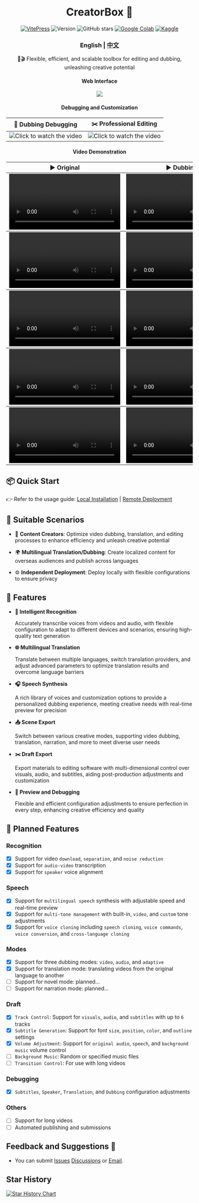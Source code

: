 <div align="center">
<h1 align="center">CreatorBox 💸</h1>

<!-- <p align="center">
  <a href="https://github.com/xiesx123/CreatorBox/stargazers">
    <img src="https://img.shields.io/badge/Stars-%E2%9D%A4-red?style=for-the-badge" alt="Stargazers">
  </a>
</p> -->
[![VitePress](https://img.shields.io/badge/Vitepress-Doc-646CFF?logo=markdown&logoColor=white)](https://xiesx123.github.io/CreatorBox)
![Version](https://img.shields.io/github/tag/xiesx123/CreatorBox.svg?style=flat&label=Version)
![GitHub stars](https://img.shields.io/github/stars/xiesx123/CreatorBox)
[![Google Colab](https://img.shields.io/badge/Google_Colab-Launch-yellow?logo=googlecolab&)](https://colab.research.google.com/drive/1VFN9991PEg2mRWWwdKhAdAmQyut7Wfu5?usp=sharing)
[![Kaggle](https://img.shields.io/badge/Kaggle-Launch-blue?logo=kaggle&)](https://www.kaggle.com/code/xiesx123/creatorbox)

<h3>English | <a href="README_ZH.md">中文</a></h3>

🚀🎬 Flexible, efficient, and scalable toolbox for editing and dubbing, unleashing creative potential

<h4>Web Interface</h4>

![](/docs/images/main.png)

<h4>Debugging and Customization</h4>

<table>
    <thead>
        <tr>
            <th align="center"><g-emoji class="g-emoji" alias="arrow_forward">🔧</g-emoji> Dubbing Debugging</th>
            <th align="center"><g-emoji class="g-emoji" alias="arrow_forward">✂️</g-emoji> Professional Editing</th>
        </tr>
    </thead>
    <tbody>
        <tr>
            <td align="center">
                <img src="docs/images/debug.jpg" alt="Click to watch the video">
            </td>
            <td align="center">
                <img src="docs/images/jianying.jpg" alt="Click to watch the video">
            </td>
        </tr>
    </tbody>
</table>

<h4>Video Demonstration</h4>

<table>
    <thead>
        <tr>
            <th align="center"><g-emoji class="g-emoji" alias="arrow_forward">▶️ Original</th>
            <th align="center"><g-emoji class="g-emoji" alias="arrow_forward">▶️ Dubbing</th>
        </tr>
    </thead>
    <!-- 大话西游 -->
    <tbody>
        <tr>
            <td align="center"><video
                    src="https://github.com/user-attachments/assets/b6e30353-5b08-4c12-8407-8d759233d193"></video></td>
            <td align="center"><video
                    src="https://github.com/user-attachments/assets/f57363c5-3110-4b1b-be3f-769c0e65fe9a"></video></td>
        </tr>
    </tbody>
   <!--  硬核博主 -->
   <tbody>
        <tr>
            <td align="center"><video
                    src="https://github.com/user-attachments/assets/f3f5cda3-ad17-413e-aea5-0696bef39e8c"></video></td>
            <td align="center"><video
                    src="https://github.com/user-attachments/assets/2dc0e005-f31d-49cc-8967-182a0b652b37"></video></td>
        </tr>
    </tbody>

   <!-- 求职面试 -->
   <tbody>
        <tr>
            <td align="center"><video
                    src="https://github.com/user-attachments/assets/327b819c-c811-4265-960b-83117e0da670"></video></td>
            <td align="center"><video
                    src="https://github.com/user-attachments/assets/ed6449df-dd04-45f0-9ab1-ce4a2a5b600c"></video></td>
        </tr>
    </tbody>
    <!-- 黑神话-->
   <tbody>
        <tr>
            <td align="center"><video
                    src="https://github.com/user-attachments/assets/c68c376e-54ef-4a6b-a195-fbe926c0de37"></video></td>
            <td align="center"><video
                    src="https://github.com/user-attachments/assets/e9424df6-0986-4118-af82-b5f140398471"></video></td>
        </tr>
    </tbody>
    <!-- 商品介绍-->
   <tbody>
        <tr>
            <td align="center"><video
                    src="https://github.com/user-attachments/assets/a1c9ea12-a3a0-4d0d-9d68-43659e6cc180"></video></td>
            <td align="center"><video
                    src="https://github.com/user-attachments/assets/6babdb77-90db-4ea7-b6eb-9614438fa0f1"></video></td>
        </tr>
    </tbody>

</table>

</div>

## 📦 Quick Start

👉 Refer to the usage guide: [Local Installation](https://xiesx123.github.io/CreatorBox/deploy-local) | [Remote Deployment](https://xiesx123.github.io/CreatorBox/deploy-colab)


## 🎨 Suitable Scenarios

- 🎥 **Content Creators**: Optimize video dubbing, translation, and editing processes to enhance efficiency and unleash creative potential

- 🌍 **Multilingual Translation/Dubbing**: Create localized content for overseas audiences and publish across languages

- ⚙️ **Independent Deployment**: Deploy locally with flexible configurations to ensure privacy

## 🎯 Features

- **🎤 Intelligent Recognition**

  Accurately transcribe voices from videos and audio, with flexible configuration to adapt to different devices and scenarios, ensuring high-quality text generation

- **🌐 Multilingual Translation**

  Translate between multiple languages, switch translation providers, and adjust advanced parameters to optimize translation results and overcome language barriers

- **🎧 Speech Synthesis**

  A rich library of voices and customization options to provide a personalized dubbing experience, meeting creative needs with real-time preview for precision

- **📤 Scene Export**

  Switch between various creative modes, supporting video dubbing, translation, narration, and more to meet diverse user needs

- **✂️ Draft Export**

  Export materials to editing software with multi-dimensional control over visuals, audio, and subtitles, aiding post-production adjustments and customization

- **🔧 Preview and Debugging**

  Flexible and efficient configuration adjustments to ensure perfection in every step, enhancing creative efficiency and quality

## 📅 Planned Features

### Recognition

- [x] Support for video `download`, `separation`, and `noise reduction`
- [x] Support for `audio-video` transcription
- [x] Support for `speaker` voice alignment

### Speech

- [x] Support for `multilingual speech` synthesis with adjustable speed and real-time preview
- [x] Support for `multi-tone management` with built-in, `video`, and `custom` tone adjustments
- [x] Support for `voice cloning` including `speech cloning`, `voice commands`, `voice conversion`, and `cross-language cloning`

### Modes

- [x] Support for three dubbing modes: `video`, `audio`, and `adaptive`
- [x] Support for translation mode: translating videos from the original language to another
- [ ] Support for novel mode: planned...
- [ ] Support for narration mode: planned...

### Draft

- [x] `Track Control`: Support for `visuals`, `audio`, and `subtitles` with up to `6` tracks
- [x] `Subtitle Generation`: Support for font `size`, `position`, `color`, and `outline` settings
- [x] `Volume Adjustment`: Support for `original audio`, `speech`, and `background music` volume control
- [ ] `Background Music`: Random or specified music files
- [ ] `Transition Control`: For use with long videos

### Debugging

- [x] `Subtitles`, `Speaker`, `Translation`, and `Dubbing` configuration adjustments

### Others

- [ ] Support for long videos
- [ ] Automated publishing and submissions

## Feedback and Suggestions 📢

- You can submit [Issues](https://github.com/xiesx123/CreatorBox/issues) [Discussions](https://github.com/xiesx123/CreatorBox/discussions)
  or [Email](mailto:xiesx123@gmail.com?subject=CreatorBox%20Discussions&body=Hello,%20I%20would%20like%20to%20inquire%20about%20your%20project.%20Could%20you%20provide%20more%20details?).

## Star History

[![Star History Chart](https://api.star-history.com/svg?repos=xiesx123/CreatorBox&type=Date)](https://star-history.com/#xiesx123/CreatorBox&Date)